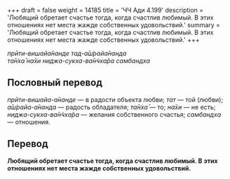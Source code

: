 +++
draft = false
weight = 14185
title = 'ЧЧ Ади 4.199'
description = 'Любящий обретает счастье тогда, когда счастлив любимый. В этих отношениях нет места жажде собственных удовольствий.'
summary = 'Любящий обретает счастье тогда, когда счастлив любимый. В этих отношениях нет места жажде собственных удовольствий.'
+++

_прӣти-вишайа̄нанде тад-а̄ш́райа̄нанда  
та̄н̇ха̄ на̄хи ниджа-сукха-ва̄н̃чха̄ра самбандха_

## Пословный перевод

_прӣти_\-_вишайа_\-_а̄нанде_ — в радости объекта любви; _тат_ — той (любви); _а̄ш́райа_\-_а̄нанда_ — радость обладателя; _та̄н̇ха̄_ — то; _на̄хи_ — не есть; _ниджа_\-_сукха_\-_ва̄н̃чха̄ра_ — желания собственного счастья; _самбандха_ — отношения.

## Перевод

**Любящий обретает счастье тогда, когда счастлив любимый. В этих отношениях нет места жажде собственных удовольствий.**
